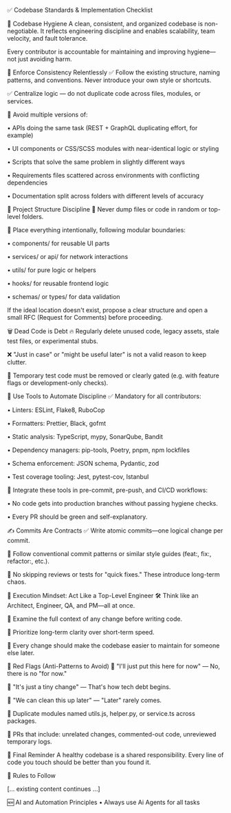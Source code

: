 ✅ Codebase Standards & Implementation Checklist

🔧 Codebase Hygiene
A clean, consistent, and organized codebase is non-negotiable. It reflects engineering discipline and enables scalability, team velocity, and fault tolerance.

Every contributor is accountable for maintaining and improving hygiene—not just avoiding harm.

🧼 Enforce Consistency Relentlessly
✅ Follow the existing structure, naming patterns, and conventions. Never introduce your own style or shortcuts.

✅ Centralize logic — do not duplicate code across files, modules, or services.

🚫 Avoid multiple versions of:

• APIs doing the same task (REST + GraphQL duplicating effort, for example)

• UI components or CSS/SCSS modules with near-identical logic or styling

• Scripts that solve the same problem in slightly different ways

• Requirements files scattered across environments with conflicting dependencies

• Documentation split across folders with different levels of accuracy

📂 Project Structure Discipline
📌 Never dump files or code in random or top-level folders.

📌 Place everything intentionally, following modular boundaries:

• components/ for reusable UI parts

• services/ or api/ for network interactions

• utils/ for pure logic or helpers

• hooks/ for reusable frontend logic

• schemas/ or types/ for data validation

If the ideal location doesn't exist, propose a clear structure and open a small RFC (Request for Comments) before proceeding.

🗑️ Dead Code is Debt
🔥 Regularly delete unused code, legacy assets, stale test files, or experimental stubs.

❌ "Just in case" or "might be useful later" is not a valid reason to keep clutter.

🧪 Temporary test code must be removed or clearly gated (e.g. with feature flags or development-only checks).

🧪 Use Tools to Automate Discipline
✅ Mandatory for all contributors:

• Linters: ESLint, Flake8, RuboCop

• Formatters: Prettier, Black, gofmt

• Static analysis: TypeScript, mypy, SonarQube, Bandit

• Dependency managers: pip-tools, Poetry, pnpm, npm lockfiles

• Schema enforcement: JSON schema, Pydantic, zod

• Test coverage tooling: Jest, pytest-cov, Istanbul

🔄 Integrate these tools in pre-commit, pre-push, and CI/CD workflows:

• No code gets into production branches without passing hygiene checks.

• Every PR should be green and self-explanatory.

✍️ Commits Are Contracts
✅ Write atomic commits—one logical change per commit.

🧾 Follow conventional commit patterns or similar style guides (feat:, fix:, refactor:, etc.).

🧪 No skipping reviews or tests for "quick fixes." These introduce long-term chaos.

🧠 Execution Mindset: Act Like a Top-Level Engineer
🛠️ Think like an Architect, Engineer, QA, and PM—all at once.

🔬 Examine the full context of any change before writing code.

🧭 Prioritize long-term clarity over short-term speed.

🧱 Every change should make the codebase easier to maintain for someone else later.

🚩 Red Flags (Anti-Patterns to Avoid)
🔴 "I'll just put this here for now" — No, there is no "for now."

🔴 "It's just a tiny change" — That's how tech debt begins.

🔴 "We can clean this up later" — "Later" rarely comes.

🔴 Duplicate modules named utils.js, helper.py, or service.ts across packages.

🔴 PRs that include: unrelated changes, commented-out code, unreviewed temporary logs.

🧭 Final Reminder
A healthy codebase is a shared responsibility.
Every line of code you touch should be better than you found it.

🚫 Rules to Follow

[... existing content continues ...]

🆕 AI and Automation Principles
• Always use Ai Agents for all tasks
